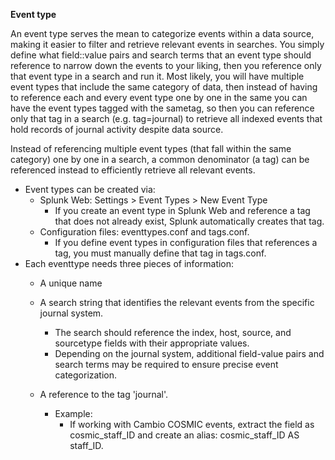 



**Event type**

An event type serves the mean to categorize events within a data source, making it easier to filter and retrieve relevant events in searches. You simply define what field::value pairs and search terms that an event type should reference to narrow down the events to your liking, then you reference only that event type in a search and run it. Most likely, you will have multiple event types that include the same category of data, then instead of having to reference each and every event type one by one in the same you can have the event types tagged with the sametag, so then you can reference only that tag in a search (e.g. tag=journal) to retrieve all indexed events that hold records of journal activity despite data source.


Instead of referencing multiple event types (that fall within the same category) one by one in a search, a common denominator
  (a tag) can be referenced instead to efficiently retrieve all relevant events.
- Event types can be created via:
    - Splunk Web: Settings > Event Types > New Event Type
      - If you create an event type in Splunk Web and reference a tag that does not already exist, Splunk automatically creates that tag.
    - Configuration files: eventtypes.conf and tags.conf.
      - If you define event types in configuration files that references a tag, you must manually define that tag in tags.conf.
- Each eventtype needs three pieces of information:
    - A unique name
    - A search string that identifies the relevant events from the specific journal system.
        - The search should reference the index, host, source, and sourcetype fields with their appropriate values.
        - Depending on the journal system, additional field-value pairs and search terms may be required to ensure precise event categorization.
    - A reference to the tag 'journal'.


      - Example:
          - If working with Cambio COSMIC events, extract the field as cosmic_staff_ID and create an alias: cosmic_staff_ID AS staff_ID.
